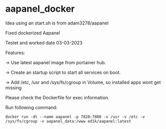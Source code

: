 # aapanel_docker
Idea using an start.sh is from adam3278/aapanel

Fixed dockerized Aapanel

Testet and worked date 03-03-2023

Features:

-> Use latest aapanel image from portainer hub.

-> Create an startup script to start all services on boot.

-> Add /etc, /usr and /sys/fs/cgroup in Volume, so installed apps wont get missing


Please check the Dockerfile for exec information.


Run following command:

`docker run -dt --name aapanel -p 7820:7800 -v /usr -v /etc -v /sys/fs/cgroup -v aapanel_data:/www ed1k/aapanel:latest`

